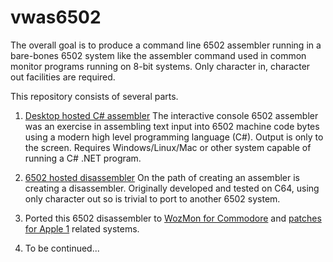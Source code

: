 # vwas6502

The overall goal is to produce a command line 6502 assembler running in a bare-bones 6502 system like the assembler command used in common monitor programs running on 8-bit systems.   Only character in, character out facilities are required.

This repository consists of several parts.

1. [Desktop hosted C# assembler](src/dotnet/README.md) The interactive console 6502 assembler was an exercise in assembling text input into 6502 machine code bytes using a modern high level programming language (C#).  Output is only to the screen.  Requires Windows/Linux/Mac or other system capable of running a C# .NET program.

2. [6502 hosted disassembler](src/6502/README.md) On the path of creating an assembler is creating a disassembler.  Originally developed and tested on C64, using only character out so is trivial to port to another 6502 system.

3. Ported this 6502 disassembler to [WozMon for Commodore](https://github.com/davervw/wozmon_cbm/tree/main) and [patches for Apple 1](https://github.com/davervw/wozmon_cbm/blob/main/vwas6502.hex) related systems.

4. To be continued...
